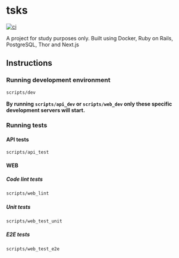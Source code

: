 # tsks

[![ci](https://github.com/luanrv00/tsks/actions/workflows/ci.yml/badge.svg)](https://github.com/luanrv00/tsks/actions/workflows/ci.yml)

A project for study purposes only. Built using Docker, Ruby on Rails, PostgreSQL, Thor and Next.js

## Instructions

### Running development environment

```sh
scripts/dev
```

**By running `scripts/api_dev` or `scripts/web_dev` only these specific development servers will start.**

### Running tests

#### API tests

```sh
scripts/api_test
```

#### WEB

##### Code lint tests

```sh
scripts/web_lint
```

##### Unit tests

```sh
scripts/web_test_unit
```

##### E2E tests

```sh
scripts/web_test_e2e
```
